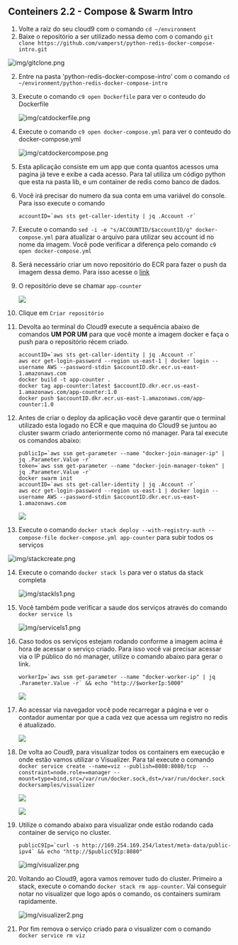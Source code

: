 ## Conteiners 2.2 - Compose & Swarm Intro

1. Volte a raiz do seu cloud9 com o comando `cd ~/environment`
2.  Baixe o repositório a ser utilizado nessa demo com o comando `git clone https://github.com/vamperst/python-redis-docker-compose-intro.git`

![img/gitclone.png](img/gitclone.png)

2. Entre na pasta 'python-redis-docker-compose-intro' com o comando `cd ~/environment/python-redis-docker-compose-intro`
3. Execute o comando `c9 open Dockerfile` para ver o conteudo do Dockerfile
   
   ![img/catdockerfile.png](img/catdockerfile.png)

4. Execute o comando `c9 open docker-compose.yml` para ver o conteudo do docker-compose.yml
   
   ![img/catdockercompose.png](img/catdockercompose.png)

5. Esta aplicação consiste em um app que conta quantos acessos uma pagina já teve e exibe a cada acesso. Para tal utiliza um código python que esta na pasta lib, e um container de redis como banco de dados.
6. Você irá precisar do numero da sua conta em uma variável do console. Para isso execute o comando 
    ``` shell
    accountID=`aws sts get-caller-identity | jq .Account -r`  
    ```
7. Execute o comando `sed -i -e "s/ACCOUNTID/$accountID/g" docker-compose.yml` para atualizar o arquivo para utilizar seu account id no nome da imagem. Você pode verificar a diferença pelo comando `c9 open docker-compose.yml`
8.  Será necessário criar um novo repositório do ECR para fazer o push da imagem dessa demo. Para isso acesse o [link](https://us-east-1.console.aws.amazon.com/ecr/create-repository?region=us-east-1)
9.  O repositório deve se chamar `app-counter`
    
    ![](img/1.png)

10. Clique em `Criar repositório`
11. Devolta ao terminal do Cloud9 execute a sequência abaixo de comandos <b>UM POR UM</b> para que você monte a imagem docker e faça o push para o repositório récem criado.
    ``` shel
    accountID=`aws sts get-caller-identity | jq .Account -r`
    aws ecr get-login-password --region us-east-1 | docker login --username AWS --password-stdin $accountID.dkr.ecr.us-east-1.amazonaws.com
    docker build -t app-counter .
    docker tag app-counter:latest $accountID.dkr.ecr.us-east-1.amazonaws.com/app-counter:1.0
    docker push $accountID.dkr.ecr.us-east-1.amazonaws.com/app-counter:1.0
    ```
12. Antes de criar o deploy da aplicação você deve garantir que o terminal utilizado esta logado no ECR e que maquina do Cloud9 se juntou ao cluster swarm criado anteriormente como nó manager. Para tal execute os comandos abaixo:
    ``` shell
    publicIp=`aws ssm get-parameter --name "docker-join-manager-ip" | jq .Parameter.Value -r` 
    token=`aws ssm get-parameter --name "docker-join-manager-token" | jq .Parameter.Value -r` 
    docker swarm init
    accountID=`aws sts get-caller-identity | jq .Account -r`
    aws ecr get-login-password --region us-east-1 | docker login --username AWS --password-stdin $accountID.dkr.ecr.us-east-1.amazonaws.com
    ```
    ![](img/2.png)

13. Execute o comando `docker stack deploy --with-registry-auth --compose-file docker-compose.yml app-counter` para subir todos os serviços
   
   ![img/stackcreate.png](img/stackcreate.png)

14. Execute o comando `docker stack ls` para ver o status da stack completa
    
    ![img/stackls1.png](img/stackls1.png)

15. Você também pode verificar a saude dos serviços através do comando `docker service ls`
    
    ![img/servicels1.png](img/servicels1.png)

16. Caso todos os serviços estejam rodando conforme a imagem acima é hora de acessar o serviço criado. Para isso você vai precisar acessar via o IP público do nó manager, utilize o comando abaixo para gerar o link.
    ```
    workerIp=`aws ssm get-parameter --name "docker-worker-ip" | jq .Parameter.Value -r` && echo "http://$workerIp:5000"
    ```
    ![](img/3.png)

17. Ao acessar via navegador você pode recarregar a página e ver o contador aumentar por que a cada vez que acessa um registro no redis é atualizado.
    
    ![](img/4.png)

18. De volta ao Coud9, para visualizar todos os containers em execução e onde estão vamos utilizar o Visualizer. Para tal execute o comando `docker service create --name=viz --publish=8080:8080/tcp  --constraint=node.role==manager --mount=type=bind,src=/var/run/docker.sock,dst=/var/run/docker.sock dockersamples/visualizer`
    
    ![](img/5.png)

    ![](img/6.png)

19. Utilize o comando abaixo para visualizar onde estão rodando cada container de serviço no cluster.
    ```
    publicC9Ip=`curl -s http://169.254.169.254/latest/meta-data/public-ipv4` && echo "http://$publicC9Ip:8080"
    ```
    
    ![img/visualizer.png](img/visualizer.png)

20. Voltando ao Cloud9, agora vamos remover tudo do cluster. Primeiro a stack, execute o comando `docker stack rm app-counter`. Vai conseguir notar no visualizer que logo após o comando, os containers sumiram rapidamente.
    
    ![img/visualizer2.png](img/visualizer2.png)

21. Por fim remova o serviço criado para o visualizer com o comando `docker service rm viz`